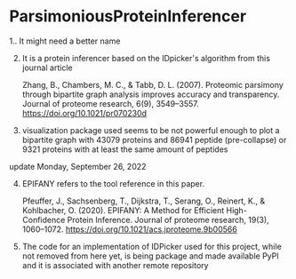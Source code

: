 # ParsimoniousProteinInferencer

1.. It might need a better name

2. It is a protein inferencer based on the IDpicker's algorithm
from this journal article

    Zhang, B., Chambers, M. C., & Tabb, D. L. (2007). Proteomic parsimony through bipartite graph analysis improves accuracy and transparency. Journal of proteome research, 6(9), 3549–3557. https://doi.org/10.1021/pr070230d

3. visualization package used seems to be not powerful 
enough to plot a bipartite graph with 43079 
proteins and 86941 peptide (pre-collapse) or 9321
proteins with at least the same amount of peptides

update Monday, September 26, 2022

4. EPIFANY refers to the tool reference in this paper. 

    Pfeuffer, J., Sachsenberg, T., Dijkstra, T., Serang, O., Reinert, K., & Kohlbacher, O. (2020). EPIFANY: A Method for Efficient High-Confidence Protein Inference. Journal of proteome research, 19(3), 1060–1072. https://doi.org/10.1021/acs.jproteome.9b00566

5. The code for an implementation of IDPicker used for this project, while
not removed from here yet, is being package and made available
PyPI and it is associated with another remote repository
